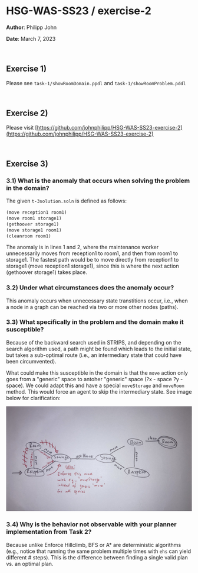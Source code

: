 # HSG-WAS-SS23 / exercise-2

**Author**: Philipp John

**Date**: March 7, 2023

<br>

## Exercise 1)

Please see `task-1/showRoomDomain.ppdl` and `task-1/showRoomProblem.pddl`

<br>

## Exercise 2)

Please visit [https://github.com/johnphilipp/HSG-WAS-SS23-exercise-2](https://github.com/johnphilipp/HSG-WAS-SS23-exercise-2)

<br>

## Exercise 3)

### 3.1) What is the anomaly that occurs when solving the problem in the domain?

The given `t-3solution.soln` is defined as follows:

```
(move reception1 room1)
(move room1 storage1)
(gethoover storage1)
(move storage1 room1)
(cleanroom room1)
```

The anomaly is in lines 1 and 2, where the maintenance worker unnecessarily moves from reception1 to room1, and then from room1 to storage1. The fastest path would be to move directly from reception1 to storage1 (move reception1 storage1), since this is where the next action (gethoover storage1) takes place.

### 3.2) Under what circumstances does the anomaly occur?

This anomaly occurs when unnecessary state transtitions occur, i.e., when a node in a graph can be reached via two or more other nodes (paths).

### 3.3) What specifically in the problem and the domain make it susceptible?

Because of the backward search used in STRIPS, and depending on the search algorithm used, a path might be found which leads to the initial state, but takes a sub-optimal route (i.e., an intermediary state that could have been circumvented).

What could make this susceptible in the domain is that the `move` action only goes from a "generic" space to antoher "generic" space (?x - space ?y - space). We could adapt this and have a special `moveStorage` and `moveRoom` method. This would force an agent to skip the intermediary state. See image below for clarification:

![IMG_0060.jpg](IMG_0060.jpg)

### 3.4) Why is the behavior not observable with your planner implementation from Task 2?

Because unlike Enforce Hillclimb, BFS or A\* are deterministic algorithms (e.g., notice that running the same problem multiple times with `ehs` can yield different # steps). This is the difference between finding a single valid plan vs. an optimal plan.
